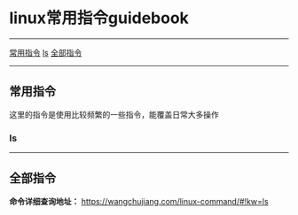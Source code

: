 # linux常用指令guidebook



---
[常用指令](#常用指令)
  [ls](#ls)
[全部指令](#全部指令)

---
## 常用指令
这里的指令是使用比较频繁的一些指令，能覆盖日常大多操作
### ls

---
## 全部指令
**命令详细查询地址：** https://wangchujiang.com/linux-command/#!kw=ls
